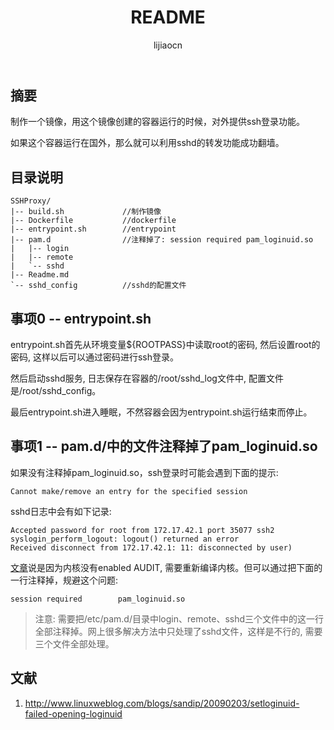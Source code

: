 ﻿---
layout: default
title: README
author: lijiaocn
createdate: 2017/03/24 10:49:47
changedate: 2017/03/24 10:50:38
categories:
tags:
keywords:
description: 

---

## 摘要

制作一个镜像，用这个镜像创建的容器运行的时候，对外提供ssh登录功能。

如果这个容器运行在国外，那么就可以利用sshd的转发功能成功翻墙。

## 目录说明

	SSHProxy/
	|-- build.sh             //制作镜像
	|-- Dockerfile           //dockerfile
	|-- entrypoint.sh        //entrypoint
	|-- pam.d                //注释掉了: session required pam_loginuid.so          
	|   |-- login
	|   |-- remote
	|   `-- sshd
	|-- Readme.md
	`-- sshd_config          //sshd的配置文件

## 事项0 -- entrypoint.sh

entrypoint.sh首先从环境变量${ROOTPASS}中读取root的密码, 然后设置root的密码, 这样以后可以通过密码进行ssh登录。

然后启动sshd服务, 日志保存在容器的/root/sshd_log文件中, 配置文件是/root/sshd_config。

最后entrypoint.sh进入睡眠，不然容器会因为entrypoint.sh运行结束而停止。

## 事项1 -- pam.d/中的文件注释掉了pam_loginuid.so

如果没有注释掉pam_loginuid.so，ssh登录时可能会遇到下面的提示:

	Cannot make/remove an entry for the specified session

sshd日志中会有如下记录:

	Accepted password for root from 172.17.42.1 port 35077 ssh2
	syslogin_perform_logout: logout() returned an error
	Received disconnect from 172.17.42.1: 11: disconnected by user)

[文章](http://www.linuxweblog.com/blogs/sandip/20090203/setloginuid-failed-opening-loginuid)说是因为内核没有enabled AUDIT, 需要重新编译内核。但可以通过把下面的一行注释掉，规避这个问题:

	session required        pam_loginuid.so

>注意: 需要把/etc/pam.d/目录中login、remote、sshd三个文件中的这一行全部注释掉。网上很多解决方法中只处理了sshd文件，这样是不行的, 需要三个文件全部处理。

## 文献

1. http://www.linuxweblog.com/blogs/sandip/20090203/setloginuid-failed-opening-loginuid